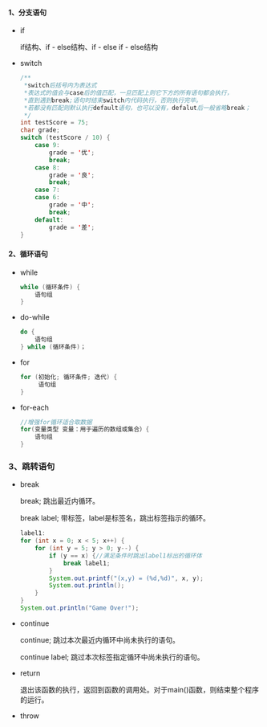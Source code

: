 #### 1、分支语句

- if
  
  if结构、if - else结构、if - else if - else结构

- switch
  
  ```java
  /**
   *switch后括号内为表达式
   *表达式的值会与case后的值匹配，一旦匹配上则它下方的所有语句都会执行，
   *直到遇到break;语句时结束switch内代码执行，否则执行完毕。
   *若都没有匹配则默认执行default语句，也可以没有，defalut后一般省略break；
   */
  int testScore = 75;
  char grade;
  switch (testScore / 10) {
      case 9:
          grade = '优';
          break;
      case 8:
          grade = '良';
          break;
      case 7:
      case 6:
          grade = '中';
          break;
      default:
          grade = '差';
  }
  ```

#### 2、循环语句

- while
  
  ```java
  while (循环条件) {
      语句组
  }
  ```

- do-while
  
  ```java
  do {
      语句组
  } while (循环条件)；
  ```

- for
  
  ```java
  for (初始化; 循环条件; 迭代) {
       语句组
  }
  ```

- for-each
  
  ```java
  //增强for循环适合取数据
  for(变量类型 变量：用于遍历的数组或集合）{
      语句组
  }
  ```

### 3、跳转语句

- break
  
  break; 跳出最近内循环。
  
  break label; 带标签，label是标签名，跳出标签指示的循环。
  
  ```java
  label1:
  for (int x = 0; x < 5; x++) {
      for (int y = 5; y > 0; y--) {
          if (y == x) {//满足条件时跳出label1标出的循环体
              break label1;
          }
          System.out.printf("(x,y) = (%d,%d)", x, y);
          System.out.println();
      }
  }
  System.out.println("Game Over!");
  ```

- continue
  
  continue; 跳过本次最近内循环中尚未执行的语句。
  
  continue label; 跳过本次标签指定循环中尚未执行的语句。

- return
  
  退出该函数的执行，返回到函数的调用处。对于main()函数，则结束整个程序的运行。

- throw
  
  
